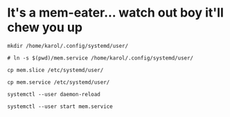 # It's a mem-eater... watch out boy it'll chew you up

`mkdir /home/karol/.config/systemd/user/`

`# ln -s $(pwd)/mem.service /home/karol/.config/systemd/user/`

`cp mem.slice /etc/systemd/user/`

`cp mem.service /etc/systemd/user/`

`systemctl --user daemon-reload`

`systemctl --user start mem.service`
